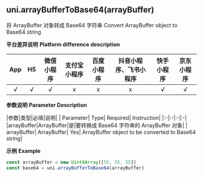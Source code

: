 ## uni.arrayBufferToBase64(arrayBuffer)

将 ArrayBuffer 对象转成 Base64 字符串
Convert ArrayBuffer object to Base64 string

**平台差异说明**
**Platform difference description**

|App|H5|微信小程序|支付宝小程序|百度小程序|抖音小程序、飞书小程序|快手小程序|京东小程序|
|:-:|:-:|:-:|:-:|:-:|:-:|:-:|:-:|
|√|√|√|x|x|x|√|√|

<!-- UNIAPPAPIJSON.arrayBufferToBase64.compatibility -->

**参数说明**
**Parameter Description**

|参数|类型|必填|说明|
| Parameter| Type| Required| Instruction|
|:-|:-|:-|:-|
|arrayBuffer|ArrayBuffer|是|要转换成 Base64 字符串的 ArrayBuffer 对象|
| arrayBuffer| ArrayBuffer| Yes| ArrayBuffer object to be converted to Base64 string|

**示例**
**Example**

```javascript
const arrayBuffer = new Uint8Array([55, 55, 55])
const base64 = uni.arrayBufferToBase64(arrayBuffer)
```

<!-- UNIAPPAPIJSON.arrayBufferToBase64.tutorial -->
